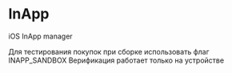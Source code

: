 InApp
====

iOS InApp manager

Для тестирования покупок при сборке использовать флаг INAPP_SANDBOX
Верификация работает только на устройстве
